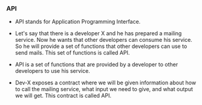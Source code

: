 ### API

- API stands for Application Programming Interface.

- Let's say that there is a developer X and he has prepared a mailing service. Now he wants that other developers can consume his service. So he will provide a set of functions that other developers can use to send mails. This set of functions is called API.

- API is a set of functions that are provided by a developer to other developers to use his service.

- Dev-X exposes a contract where we will be given information about how to call the mailing service, what input we need to give, and what output we will get. This contract is called API.



